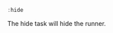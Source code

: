 <!--TITLE:hide-->
<!--ABOUT:The hide task will hide the runner.-->

```javascript
:hide
```

The hide task will hide the runner.